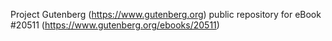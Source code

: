 Project Gutenberg (https://www.gutenberg.org) public repository for eBook #20511 (https://www.gutenberg.org/ebooks/20511)

